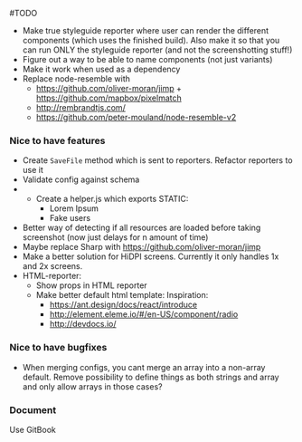 #TODO 
* Make true styleguide reporter where user can render the different components (which uses the finished build). Also make it so that you can run ONLY the styleguide reporter (and not the screenshotting stuff!)
* Figure out a way to be able to name components (not just variants)
* Make it work when used as a dependency
* Replace node-resemble with 
	* https://github.com/oliver-moran/jimp + https://github.com/mapbox/pixelmatch
	* http://rembrandtjs.com/ 
	* https://github.com/peter-mouland/node-resemble-v2

### Nice to have features
* Create `SaveFile` method which is sent to reporters. Refactor reporters to use it
* Validate config against schema	
* * Create a helper.js which exports STATIC:
	* Lorem Ipsum 
	* Fake users
* Better way of detecting if all resources are loaded before taking screenshot (now just delays for n amount of time)
* Maybe replace Sharp with https://github.com/oliver-moran/jimp 
* Make a better solution for HiDPI screens. Currently it only handles 1x and 2x screens.
* HTML-reporter:
	* Show props in HTML reporter
	* Make better default html template: Inspiration:
		* https://ant.design/docs/react/introduce
		* http://element.eleme.io/#/en-US/component/radio
		* http://devdocs.io/


### Nice to have bugfixes
* When merging configs, you cant merge an array into a non-array default. Remove possibility to define things as both strings and array and only allow arrays in those cases?


### Document

Use GitBook